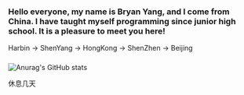 ### Hello everyone, my name is Bryan Yang, and I come from China. I have taught myself programming since junior high school. It is a pleasure to meet you here!
Harbin -> ShenYang -> HongKong -> ShenZhen -> Beijing
### 
![Anurag's GitHub stats](https://github-readme-stats.vercel.app/api?username=DaZuiZui&count_private=true)
 
休息几天